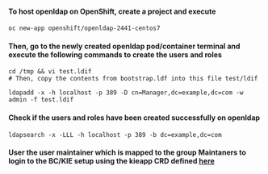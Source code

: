 #### To host openldap on OpenShift, create a project and execute 
```oc new-app openshift/openldap-2441-centos7```

#### Then, go to the newly created openldap pod/container terminal and execute the following commands to create the users and roles

```
cd /tmp && vi test.ldif
# Then, copy the contents from bootstrap.ldf into this file test/ldif

ldapadd -x -h localhost -p 389 -D cn=Manager,dc=example,dc=com -w admin -f test.ldif 
```

#### Check if the users and roles have been created successfully on openldap

```
ldapsearch -x -LLL -h localhost -p 389 -b dc=example,dc=com 
```
#### User the user maintainer which is mapped to the group Maintaners to login to the BC/KIE setup using the kieapp CRD defined [here](https://github.com/bbalakriz/rhpam-openshift/blob/main/kie-app-yaml/kieapp-rhpam-authoring-with-openldap.yaml)
